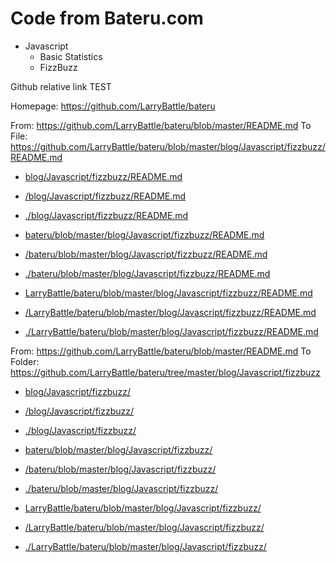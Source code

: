 # Code from Bateru.com

- Javascript
	- Basic Statistics
	- FizzBuzz

Github relative link TEST

Homepage: https://github.com/LarryBattle/bateru

From: https://github.com/LarryBattle/bateru/blob/master/README.md
To File: https://github.com/LarryBattle/bateru/blob/master/blog/Javascript/fizzbuzz/README.md

- [blog/Javascript/fizzbuzz/README.md](blog/Javascript/fizzbuzz/README.md)

- [/blog/Javascript/fizzbuzz/README.md](/blog/Javascript/fizzbuzz/README.md)

- [./blog/Javascript/fizzbuzz/README.md](./blog/Javascript/fizzbuzz/README.md)

- [bateru/blob/master/blog/Javascript/fizzbuzz/README.md](bateru/blob/master/blog/Javascript/fizzbuzz/README.md)

- [/bateru/blob/master/blog/Javascript/fizzbuzz/README.md](/bateru/blob/master/blog/Javascript/fizzbuzz/README.md)

- [./bateru/blob/master/blog/Javascript/fizzbuzz/README.md](./bateru/blob/master/blog/Javascript/fizzbuzz/README.md)

- [LarryBattle/bateru/blob/master/blog/Javascript/fizzbuzz/README.md](LarryBattle/bateru/blob/master/blog/Javascript/fizzbuzz/README.md)

- [/LarryBattle/bateru/blob/master/blog/Javascript/fizzbuzz/README.md](/LarryBattle/bateru/blob/master/blog/Javascript/fizzbuzz/README.md)

- [./LarryBattle/bateru/blob/master/blog/Javascript/fizzbuzz/README.md](./LarryBattle/bateru/blob/master/blog/Javascript/fizzbuzz/README.md)

From: https://github.com/LarryBattle/bateru/blob/master/README.md
To Folder: https://github.com/LarryBattle/bateru/tree/master/blog/Javascript/fizzbuzz

- [blog/Javascript/fizzbuzz/](blog/Javascript/fizzbuzz/)

- [/blog/Javascript/fizzbuzz/](/blog/Javascript/fizzbuzz/)

- [./blog/Javascript/fizzbuzz/](./blog/Javascript/fizzbuzz/)

- [bateru/blob/master/blog/Javascript/fizzbuzz/](bateru/blob/master/blog/Javascript/fizzbuzz/)

- [/bateru/blob/master/blog/Javascript/fizzbuzz/](/bateru/blob/master/blog/Javascript/fizzbuzz/)

- [./bateru/blob/master/blog/Javascript/fizzbuzz/](./bateru/blob/master/blog/Javascript/fizzbuzz/)

- [LarryBattle/bateru/blob/master/blog/Javascript/fizzbuzz/](LarryBattle/bateru/blob/master/blog/Javascript/fizzbuzz/)

- [/LarryBattle/bateru/blob/master/blog/Javascript/fizzbuzz/](/LarryBattle/bateru/blob/master/blog/Javascript/fizzbuzz/)

- [./LarryBattle/bateru/blob/master/blog/Javascript/fizzbuzz/](./LarryBattle/bateru/blob/master/blog/Javascript/fizzbuzz/)